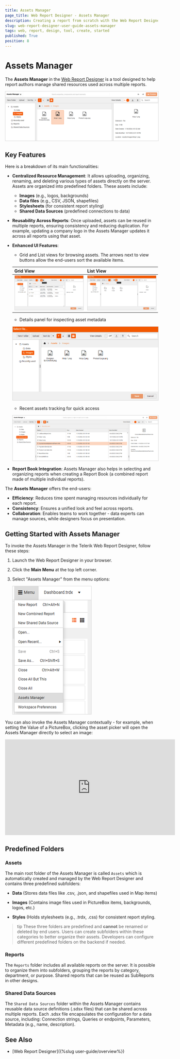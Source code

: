 ```yaml
---
title: Assets Manager
page_title: Web Report Designer - Assets Manager
description: Creating a report from scratch with the Web Report Designer offered by Telerik Reporting.
slug: web-report-designer-user-guide-assets-manager
tags: web, report, design, tool, create, started 
published: True
position: 8
---
```

<style>
img[alt$="><"] {
  border: 1px solid lightgrey;
}
</style>

# Assets Manager

The **Assets Manager** in the [Web Report Designer](https://demos.telerik.com/reporting/designer) is a tool designed to help report authors manage shared resources used across multiple reports.
 
![Assets Manager ><](images/wrd-assets-manager.png) 

## Key Features

Here is a breakdown of its main functionalities:

* **Centralized Resource Management**: It allows uploading, organizing, renaming, and deleting various types of assets directly on the server. Assets are organized into predefined folders. These assets include:
    * **Images** (e.g., logos, backgrounds)
    * **Data files** (e.g., CSV, JSON, shapefiles)
    * **Stylesheets** (for consistent report styling)
    * **Shared Data Sources** (predefined connections to data)

* **Reusability Across Reports**: Once uploaded, assets can be reused in multiple reports, ensuring consistency and reducing duplication. For example, updating a company logo in the Assets Manager updates it across all reports using that asset.

* **Enhanced UI Features**:
    * Grid and List views for browsing assets. The arrows next to view buttons allow the end-users sort the available items.

    |Grid View|List View|
    |----|----|
    |![Assets Manager Grid View><](images/wrd-assets-manager-grid-view.png) |![Assets Manager List View><](images/wrd-assets-manager-list-view.png) |

    * Details panel for inspecting asset metadata

    ![Assets Manager View Details><](images/wrd-assets-manager-view-details.gif) 

    * Recent assets tracking for quick access

    ![Assets Manager Recently Used><](images/wrd-assets-manager-recently-used.png)  

* **Report Book Integration**: Assets Manager also helps in selecting and organizing reports when creating a Report Book (a combined report made of multiple individual reports).

The **Assets Manager** offers the end-users:

* **Efficiency**: Reduces time spent managing resources individually for each report.
* **Consistency**: Ensures a unified look and feel across reports.
* **Collaboration**: Enables teams to work together - data experts can manage sources, while designers focus on presentation.
 

## Getting Started with Assets Manager

To invoke the Assets Manager in the Telerik Web Report Designer, follow these steps:

1. Launch the Web Report Designer in your browser.

1. Click the **Main Menu** at the top left corner.

1. Select "Assets Manager" from the menu options:

    ![Assets Manager Main Menu><](images/wrd-assets-manager-main-menu.png)  

You can also invoke the Assets Manager contextually - for example, when setting the Value of a PictureBox, clicking the asset picker will open the Assets Manager directly to select an image:

<iframe width="560" height="315" src="https://www.youtube.com/embed/krtf6XxVKfE?si=vHgJ6gwSYen7Y1ML" title="YouTube video player" frameborder="0" allow="accelerometer; autoplay; clipboard-write; encrypted-media; gyroscope; picture-in-picture; web-share" referrerpolicy="strict-origin-when-cross-origin" allowfullscreen></iframe>

## Predefined Folders

### Assets

The main root folder of the Assets Manager is called `Assets` which is automatically created and managed by the Web Report Designer and contains three predefined subfolders: 

* **Data** (Stores data files like .csv, .json, and shapefiles used in Map items)

* **Images** (Contains image files used in PictureBox items, backgrounds, logos, etc.)

* **Styles** (Holds stylesheets (e.g., .trdx, .css) for consistent report styling. 

>tip These three folders are predefined and **cannot** be renamed or deleted by end users. Users can create subfolders within these categories to better organize their assets. Developers can configure different predefined folders on the backend if needed.

### Reports

The `Reports` folder includes all available reports on the server. It is possible to organize them into subfolders, grouping the reports by category, department, or purpose. Shared reports that can be reused as SubReports in other designs.

### Shared Data Sources

The `Shared Data Sources` folder within the Assets Manager contains reusable data source definitions (.sdsx files) that can be shared across multiple reports. Each .sdsx file encapsulates the configuration for a data source, including: Connection strings, Queries or endpoints, Parameters, Metadata (e.g., name, description).

## See Also

* [Web Report Designer]({%slug user-guide/overview%})
